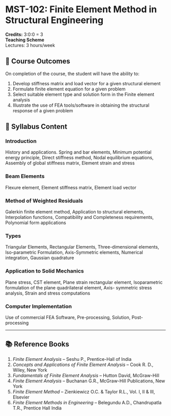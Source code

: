 # MST-102: Finite Element Method in Structural Engineering    

**Credits:** 3:0:0 = 3  
**Teaching Scheme**   
Lectures: 3 hours/week 

## 🎯 Course Outcomes

On completion of the course, the student will have the ability to:

1. Develop stiffness matrix and load vector for a given structural element  
2. Formulate finite element equation for a given problem  
3. Select suitable element type and solution form in the Finite element analysis  
4. Illustrate the use of FEA tools/software in obtaining the structural response of a given problem  

## 🧾 Syllabus Content

### Introduction  
History and applications. Spring and bar elements, Minimum potential energy principle, Direct stiffness method, Nodal equilibrium equations, Assembly of global stiffness matrix, Element strain and stress  

### Beam Elements  
Flexure element, Element stiffness matrix, Element load vector  

### Method of Weighted Residuals  
Galerkin finite element method, Application to structural elements, Interpolation functions, Compatibility and Completeness requirements, Polynomial form applications  

### Types  
Triangular Elements, Rectangular Elements, Three-dimensional elements, Iso-parametric Formulation, Axis-Symmetric elements, Numerical integration, Gaussian quadrature  

### Application to Solid Mechanics  
Plane stress, CST element, Plane strain rectangular element, Isoparametric formulation of the plane quadrilateral element, Axis- symmetric stress analysis, Strain and stress computations  

### Computer Implementation  
Use of commercial FEA Software, Pre-processing, Solution, Post-processing  

---

## 📚 Reference Books

1. *Finite Element Analysis* – Seshu P., Prentice-Hall of India  
2. *Concepts and Applications of Finite Element Analysis* – Cook R. D., Wiley, New York  
3. *Fundamentals of Finite Element Analysis* – Hutton David, McGraw-Hill  
4. *Finite Element Analysis* – Buchanan G.R., McGraw-Hill Publications, New York  
5. *Finite Element Method* – Zienkiewicz O.C. & Taylor R.L., Vol. I, II & III, Elsevier  
6. *Finite Element Methods in Engineering* – Belegundu A.D., Chandrupatla T.R., Prentice Hall India  
